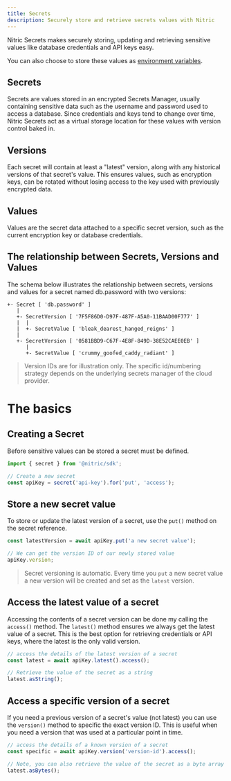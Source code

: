 ```yaml
---
title: Secrets
description: Securely store and retrieve secrets values with Nitric
---
```


Nitric Secrets makes securely storing, updating and retrieving sensitive values like database credentials and API keys easy.

You can also choose to store these values as [environment variables](/docs/env).

## Secrets

Secrets are values stored in an encrypted Secrets Manager, usually containing sensitive data such as the username and password used to access a database. Since credentials and keys tend to change over time, Nitric Secrets act as a virtual storage location for these values with version control baked in.

## Versions

Each secret will contain at least a "latest" version, along with any historical versions of that secret's value. This ensures values, such as encryption keys, can be rotated without losing access to the key used with previously encrypted data.

## Values

Values are the secret data attached to a specific secret version, such as the current encryption key or database credentials.

## The relationship between Secrets, Versions and Values

The schema below illustrates the relationship between secrets, versions and values for a secret named db.password with two versions:

```
+- Secret [ 'db.password' ]
   |
   +- SecretVersion [ '7F5F86D0-D97F-487F-A5A0-11BAAD00F777' ]
   |  |
   |  +- SecretValue [ 'bleak_dearest_hanged_reigns' ]
   |
   +- SecretVersion [ '0581BBD9-C67F-4E8F-849D-38E52CAEE0EB' ]
      |
      +- SecretValue [ 'crummy_goofed_caddy_radiant' ]
```

> Version IDs are for illustration only. The specific id/numbering strategy depends on the underlying secrets manager of the cloud provider.

# The basics

## Creating a Secret

Before sensitive values can be stored a secret must be defined.

```javascript
import { secret } from '@nitric/sdk';

// Create a new secret
const apiKey = secret('api-key').for('put', 'access');
```

## Store a new secret value

To store or update the latest version of a secret, use the `put()` method on the secret reference.

```javascript
const latestVersion = await apiKey.put('a new secret value');

// We can get the version ID of our newly stored value
apiKey.version;
```

> Secret versioning is automatic. Every time you `put` a new secret value a new version will be created and set as the `latest` version.

## Access the latest value of a secret

Accessing the contents of a secret version can be done my calling the `access()` method. The `latest()` method ensures we always get the latest value of a secret. This is the best option for retrieving credentials or API keys, where the latest is the only valid version.

```javascript
// access the details of the latest version of a secret
const latest = await apiKey.latest().access();

// Retrieve the value of the secret as a string
latest.asString();
```

## Access a specific version of a secret

If you need a previous version of a secret's value (not latest) you can use the `version()` method to specific the exact version ID. This is useful when you need a version that was used at a particular point in time.

```javascript
// access the details of a known version of a secret
const specific = await apiKey.version('version-id').access();

// Note, you can also retrieve the value of the secret as a byte array
latest.asBytes();
```

